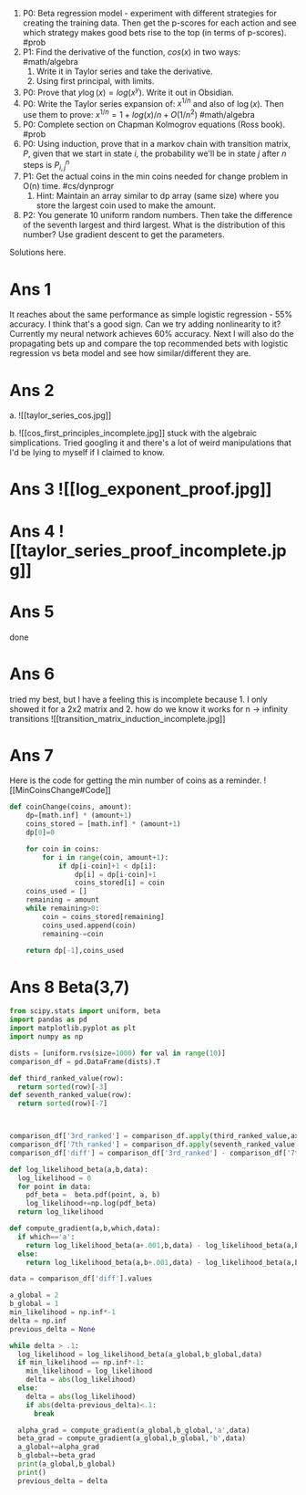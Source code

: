 1) P0: Beta regression model - experiment with different strategies for creating the training data. Then get the p-scores for each action and see which strategy makes good bets rise to the top (in terms of p-scores). #prob 
2) P1: Find the derivative of the function, $cos(x)$ in two ways: #math/algebra 
	1) Write it in Taylor series and take the derivative.
	2) Using first principal, with limits.
3) P0: Prove that $y \log(x) = log(x^y)$. Write it out in Obsidian.
4) P0: Write the Taylor series expansion of: $x^{1/n}$ and also of $\log(x)$. Then use them to prove: $x^{1/n} = 1+log(x)/n + O(1/n^2)$ #math/algebra 
5) P0: Complete section on Chapman Kolmogrov equations (Ross book). #prob 
6) P0: Using induction, prove that in a markov chain with transition matrix, $P$, given that we start in state $i$, the probability we'll be in state $j$ after $n$ steps is $P^n_{i,j}$
7) P1: Get the actual coins in the min coins needed for change problem in O(n) time. #cs/dynprogr 
	1) Hint: Maintain an array similar to dp array (same size) where you store the largest coin used to make the amount.
8) P2: You generate 10 uniform random numbers. Then take the difference of the seventh largest and third largest. What is the distribution of this number? Use gradient descent to get the parameters.

Solutions here.


# Ans 1 
It reaches about the same performance as simple logistic regression - 55% accuracy. I think that's a good sign. Can we try adding nonlinearity to it? Currently my neural network achieves 60% accuracy. Next I will also do the propagating bets up and compare the top recommended bets with logistic regression vs beta model and see how similar/different they are.


# Ans 2
a. ![[taylor_series_cos.jpg]]

b. ![[cos_first_principles_incomplete.jpg]] stuck with the algebraic simplications. Tried googling it and there's a lot of weird manipulations that I'd be lying to myself if I claimed to know.

# Ans 3 ![[log_exponent_proof.jpg]]

# Ans 4 ![[taylor_series_proof_incomplete.jpg]]

# Ans 5
done

# Ans 6
tried my best, but I have a feeling this is incomplete because 1. I only showed it for a 2x2 matrix and 2. how do we know it works for n -> infinity transitions
![[transition_matrix_induction_incomplete.jpg]]
# Ans 7
Here is the code for getting the min number of coins as a reminder.
![[MinCoinsChange#Code]]

~~~ Python
def coinChange(coins, amount):        
    dp=[math.inf] * (amount+1)
    coins_stored = [math.inf] * (amount+1)
    dp[0]=0

    for coin in coins:
        for i in range(coin, amount+1):
            if dp[i-coin]+1 < dp[i]:
                dp[i] = dp[i-coin]+1
                coins_stored[i] = coin
    coins_used = []
    remaining = amount
    while remaining>0:
        coin = coins_stored[remaining]
        coins_used.append(coin)
        remaining-=coin

    return dp[-1],coins_used
~~~


# Ans 8 Beta(3,7)

~~~Python
from scipy.stats import uniform, beta
import pandas as pd
import matplotlib.pyplot as plt
import numpy as np

dists = [uniform.rvs(size=1000) for val in range(10)]
comparison_df = pd.DataFrame(dists).T

def third_ranked_value(row):
  return sorted(row)[-3]
def seventh_ranked_value(row):
  return sorted(row)[-7]



comparison_df['3rd_ranked'] = comparison_df.apply(third_ranked_value,axis=1)
comparison_df['7th_ranked'] = comparison_df.apply(seventh_ranked_value,axis=1)
comparison_df['diff'] = comparison_df['3rd_ranked'] - comparison_df['7th_ranked']

def log_likelihood_beta(a,b,data):
  log_likelihood = 0
  for point in data:
    pdf_beta =  beta.pdf(point, a, b)
    log_likelihood+=np.log(pdf_beta)
  return log_likelihood

def compute_gradient(a,b,which,data):
  if which=='a':
    return log_likelihood_beta(a+.001,b,data) - log_likelihood_beta(a,b,data)
  else:
    return log_likelihood_beta(a,b+.001,data) - log_likelihood_beta(a,b,data)

data = comparison_df['diff'].values

a_global = 2
b_global = 1
min_likelihood = np.inf*-1
delta = np.inf
previous_delta = None

while delta > .1:
  log_likelihood = log_likelihood_beta(a_global,b_global,data)
  if min_likelihood == np.inf*-1:
    min_likelihood = log_likelihood
    delta = abs(log_likelihood)
  else:
    delta = abs(log_likelihood)
    if abs(delta-previous_delta)<.1:
      break

  alpha_grad = compute_gradient(a_global,b_global,'a',data)
  beta_grad = compute_gradient(a_global,b_global,'b',data)
  a_global+=alpha_grad
  b_global+=beta_grad
  print(a_global,b_global)
  print()
  previous_delta = delta

